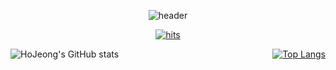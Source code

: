 <p align="center">
  <img src="https://capsule-render.vercel.app/api?type=wave&color=auto&height=300&section=header&text=Welcome%20to%20HoJeong's%20Github&fontSize=50" alt="header">
</p>

<p align="center">
  <a href="https://github.com/HOJEONGKIMM">
    <img src="https://hits.seeyoufarm.com/api/count/incr/badge.svg?url=https%3A%2F%2Fgithub.com%2FHOJEONGKIMM&count_bg=%23D200FF&title_bg=%23FFA3A3&icon=tinder.svg&icon_color=%23FFFFFF&title=hits&edge_flat=false" alt="hits">
  </a>
</p>


<div style="display: flex;">

  <div style="flex: 1; text-align: left;">
    <img src="https://github-readme-stats.vercel.app/api?username=HOJEONGKIMM&show_icons=true&theme=radical" alt="HoJeong's GitHub stats">
  </div>

  <div style="flex: 1; text-align: right;">
    <a href="https://github.com/HOJEONGKIMM">
      <img src="https://github-readme-stats.vercel.app/api/top-langs/?username=HOJEONGKIMM" alt="Top Langs">
    </a>
  </div>

</div>
